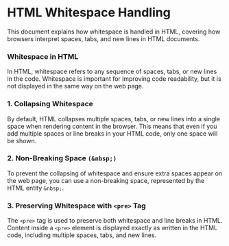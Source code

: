 # HTML Whitespace Handling

This document explains how whitespace is handled in HTML, covering how browsers interpret spaces, tabs, and new lines in HTML documents.

### Whitespace in HTML

In HTML, whitespace refers to any sequence of spaces, tabs, or new lines in the code. Whitespace is important for improving code readability, but it is not displayed in the same way on the web page.

### 1. Collapsing Whitespace

By default, HTML collapses multiple spaces, tabs, or new lines into a single space when rendering content in the browser. This means that even if you add multiple spaces or line breaks in your HTML code, only one space will be shown.

### 2. Non-Breaking Space `(&nbsp;)`
To prevent the collapsing of whitespace and ensure extra spaces appear on the web page, you can use a non-breaking space, represented by the HTML entity `&nbsp;`.

### 3. Preserving Whitespace with `<pre>` Tag
The `<pre>` tag is used to preserve both whitespace and line breaks in HTML. Content inside a `<pre>` element is displayed exactly as written in the HTML code, including multiple spaces, tabs, and new lines.